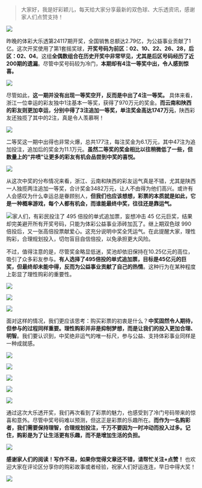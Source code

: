 > 大家好，我是好彩颖儿，每天给大家分享最新的双色球、大乐透资讯，感谢家人们点赞支持！


![](https://cdn.jsdelivr.net/gh/wangwenjie1314/PicCDN/2024-10-10/1728516086525-image.png)


昨晚的体彩大乐透第24117期开奖，全国销售总额达2.79亿，为公益事业贡献了1亿。这次开奖使用了第1套摇奖球，**开奖号码为前区：02、10、22、26、28，后区：02、04**。这组**全偶数组合在历史开奖中非常罕见，尤其是后区号码经历了近200期的遗漏**。尽管中奖号码较为冷门，**本期却有4注一等奖中出，令人感到惊喜。**


![](https://cdn.jsdelivr.net/gh/wangwenjie1314/PicCDN/2024-10-10/1728516101881-image.png)


尽管如此，**这一期并没有出现一等奖空开，反而是中出了4注一等奖。** 具体来看，浙江一位幸运的彩友独中1注基本一等奖，获得了970万元的奖金。**而云南和陕西的彩友则更加幸运，分别中得了3注追加一等奖，单注奖金高达1747万元**，陕西彩友还独揽了其中的2注，真是令人羡慕啊！


![](https://cdn.jsdelivr.net/gh/wangwenjie1314/PicCDN/2024-10-10/1728516207843-image.png)


二等奖这一期中出得也非常火爆，总共177注，每注奖金为6.1万元，其中47注为追加投注，追加后的奖金为11.1万元。**虽然二等奖的奖金相比以往稍微低了一些，但数量上的“井喷”让更多的彩友有机会品尝到中奖的喜悦。**

![](https://cdn.jsdelivr.net/gh/wangwenjie1314/PicCDN/2024-10-10/1728516258700-image.png)

从这次中奖的分布情况来看，浙江、云南和陕西的彩友运气真是不错，尤其是陕西一人独揽两注追加一等奖，合计奖金3482万元，让人不由得为他们高兴。或许有人会感叹为什么幸运总是眷顾别人，**但我们也应该想想，彩票的本质就是如此，它是一种概率游戏，每个人都有机会，而谁能最终中奖，往往还是靠运气。**


![家人们，有彩民投注了 495 倍投的单式追加票，妄想冲击 45 亿元巨奖，结果却完美避开所有开奖号码，只能为体彩公益事业添砖加瓦了。继上期双色球 990 倍投后，又一张高倍投票献爱心。这充分说明中奖全凭运气。在此提醒大家，理性购彩，合理规划投入，切勿盲目自信倍投，以免承担更大风险。](https://cdn.jsdelivr.net/gh/wangwenjie1314/PicCDN/2024-10-10/1728516373021-image.png)

不过，值得注意的是，尽管奖金略显低迷，奖池却依旧保持在10.25亿元的高位，吸引了众多彩友参与。**有人选择了495倍投的单式追加票，目标是45亿元的巨奖，但最终却未能中得，反而为公益事业贡献了自己的热情**。这种行为在某种程度上彰显了理性购彩的重要性。


![](https://cdn.jsdelivr.net/gh/wangwenjie1314/PicCDN/2024-10-10/1728515846768-image.png)

![](https://cdn.jsdelivr.net/gh/wangwenjie1314/PicCDN/2024-10-10/1728516426822-image.png)

![](https://cdn.jsdelivr.net/gh/wangwenjie1314/PicCDN/2024-10-10/1728516433001-image.png)



面对这样的情况，我们更应该思考：购买彩票的初衷是什么？**中奖固然令人期待，但参与的过程同样重要。理性购彩并非是抑制梦想，而是让我们的投入更加合理、明智**。我们要认识到，中奖绝非运气的唯一标尺，参与公益、支持体彩事业同样是一种成就感。

![](https://cdn.jsdelivr.net/gh/wangwenjie1314/PicCDN/2024-10-10/1728516445447-image.png)

![](https://cdn.jsdelivr.net/gh/wangwenjie1314/PicCDN/2024-10-10/1728516456213-image.png)

![](https://cdn.jsdelivr.net/gh/wangwenjie1314/PicCDN/2024-10-10/1728516480960-image.png)

![](https://cdn.jsdelivr.net/gh/wangwenjie1314/PicCDN/2024-10-10/1728516494890-image.png)

![](https://cdn.jsdelivr.net/gh/wangwenjie1314/PicCDN/2024-10-10/1728516501516-image.png)


通过这次大乐透开奖，我们再次看到了彩票的魅力，也感受到了冷门号码带来的惊喜和意外。尽管中奖号码难以预测，但这正是彩票的乐趣所在。**而作为一名购彩者，我们需要保持理智，合理规划投注，千万不要因为一时冲动而投入过多。记住，购彩是为了让生活更有乐趣，而不是增加生活的负担。**


![](https://cdn.jsdelivr.net/gh/wangwenjie1314/PicCDN/2024-10-10/1728516537126-image.png)



**感谢家人们的阅读！写作不易，如果你觉得文章还不错，请帮忙关注+点赞！** 也欢迎大家在评论区分享你的购彩故事或者经验，祝家人们好运连连，早日中得大奖！

![](https://cdn.jsdelivr.net/gh/wangwenjie1314/PicCDN/2024-10-10/1728516568149-image.png)

